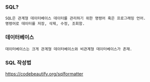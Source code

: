 ### SQL?
    SQL은 관계형 데이터베이스 데이터를 관리하기 위한 명령어 혹은 프로그래밍 언어.
    명령어로 데이터를 저장, 삭제, 수정, 조회함.

### 데이터베이스
    데이터베이스는 크게 관계형 데이터베이스와 비관계형 데이터베이스가 존재.
    
### SQL 작성법
https://codebeautify.org/sqlformatter
